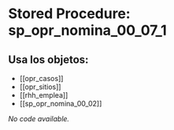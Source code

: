 # Stored Procedure: sp_opr_nomina_00_07_1

## Usa los objetos:
- [[opr_casos]]
- [[opr_sitios]]
- [[rhh_emplea]]
- [[sp_opr_nomina_00_02]]

*No code available.*
